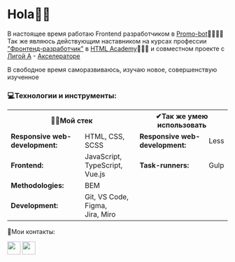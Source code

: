 <h1>Hola👋🏼</h1>

<p>В настоящее время работаю Frontend разработчиком в <a href="https://promo-bot.ru/">Promo-bot</a>👨🏼‍💻🤖<br>
Так же являюсь действующим наставником на курсах профессии <a href="https://htmlacademy.ru/profession/frontender">"Фронтенд-разработчик"</a> в <a href="https://htmlacademy.ru">HTML Academy</a>👨🏼‍🎓 и совместном проекте с <a href="https://ligaa.agency/">Лигой А</a> - <a href="https://htmlacademy.ru/blog/academy/gde-nabratsya-opyta-posle-obucheniya">Акселераторе</a></p>

<p>В свободное время саморазвиваюсь, изучаю новое, совершенствую изученное</p>

<h3>💻Технологии и инструменты:</h3>

<table>
  <tr>
    <th colspan="2">🐱‍💻Мой стек</th>
    <th colspan="2">✔Так же умею использовать</th>
  </tr>
  <tr>
    <td><b>Responsive web-development:</b></td>
    <td>HTML, CSS, SCSS</td>
    <td><b>Responsive web-development:</b></td>
    <td>Less</td>
  </tr>
  <tr>
    <td><b>Frontend:</b></td>
    <td>JavaScript, TypeScript,<br>Vue.js</td>
    <td><b>Task-runners:</b></td>
    <td>Gulp</td>
  </tr>
  <tr>
    <td><b>Methodologies:</b></td>
    <td>BEM</td>
    <td></td>
    <td></td>
  </tr>
  <tr>
    <td><b>Development:</b></td>
    <td>Git, VS Code, Figma,<br>Jira, Miro</td>
    <td><b></b></td>
    <td></td>
  </tr>
</table>

💌Мои контакты:  

<a href="https://t.me/nyukalo" target="_blank"><img src="https://img.icons8.com/fluent/30/000000/telegram-app.png" width="30" height="30"></a>
<a href="mailto:pavelnyukalo@gmail.com" target="_blank"><img src="https://img.icons8.com/fluent/30/000000/gmail--v2.png" width="30" height="30"></a>

